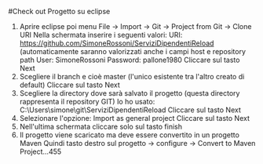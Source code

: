 #Check out Progetto su eclipse
  1) Aprire eclipse poi menu File -> Import -> Git -> Project from Git -> Clone URI
     Nella schermata inserire i seguenti valori:
     URI: https://github.com/SimoneRossoni/ServiziDipendentiReload (automaticamente saranno valorizzati anche i campi host e     repository path 
     User: SimoneRossoni
     Password: pallone1980
     Cliccare sul tasto Next
  2) Scegliere il branch e cioè master (l'unico esistente tra l'altro creato di default)
     Cliccare sul tasto Next
  3) Scegliere la directory dove sarà salvato il progetto (questa directory rappresenta il repository GIT)
     Io ho usato: C:\Users\simone\git\ServiziDipendentiReload
     Cliccare sul tasto Next
  4) Selezionare l'opzione: Import as general project
     Cliccare sul tasto Next
  5) Nell'ultima schermata cliccare solo sul tasto finish
  6) Il progetto viene scaricato ma deve essere convertito in un progetto Maven
     Quindi tasto destro sul progetto -> configure -> Convert to Maven Project...455
